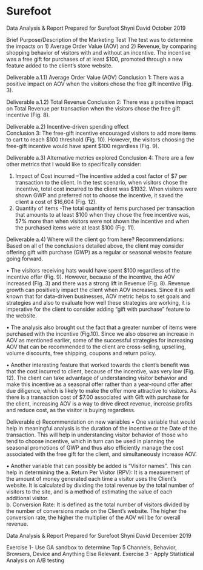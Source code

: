 # Surefoot
Data Analysis & Report
Prepared for Surefoot
Shyni David
October 2019


Brief Purpose/Description of the Marketing Test
The test was to determine the impacts on 1) Average Order Value (AOV) and 2) Revenue, by comparing shopping behavior of visitors with and without an incentive. The incentive was a free gift for purchases of at least $100, promoted through a new feature added to the client’s store website.
 
Deliverable a.1.1) Average Order Value (AOV) 
Conclusion 1: There was a positive impact on AOV when the visitors chose the free gift incentive (Fig. 3). 
 
Deliverable a.1.2) Total Revenue
Conclusion 2: There was a positive impact on Total Revenue per transaction when the visitors chose the free gift incentive (Fig. 8). 

Deliverable a.2) Incentive-driven spending effect  
Conclusion 3: The free-gift incentive encouraged visitors to add more items to cart to reach $100 threshold (Fig. 10). However, the visitors choosing the free-gift incentive would have spent $100 regardless (Fig. 9).

Deliverable a.3) Alternative metrics explored
Conclusion 4: There are a few other metrics that I would like to specifically consider: 
1.	Impact of Cost incurred –The incentive added a cost factor of $7 per transaction to the client. In the test scenario, when visitors chose the incentive, total cost incurred to the client was $1932. When visitors were shown GWP and preferred not to choose the incentive, it saved the client a cost of $16,604 (Fig. 12).
2.	Quantity of items -The total quantity of items purchased per transaction that amounts to at least $100 when they chose the free incentive was, 57% more than when visitors were not shown the incentive and when the purchased items were at least $100 (Fig. 11).


 
Deliverable a.4) Where will the client go from here?
Recommendations: 
Based on all of the conclusions detailed above, the client may consider offering gift with purchase (GWP) as a regular or seasonal website feature going forward.
  
•	The visitors receiving hats would have spent $100 regardless of the incentive offer (Fig. 9). However, because of the incentive, the AOV increased (Fig. 3) and there was a strong lift in Revenue (Fig. 8). Revenue growth can positively impact the client when AOV increases. Since it is well known that for data-driven businesses, AOV metric helps to set goals and strategies and also to evaluate how well these strategies are working, it is imperative for the client to consider adding “gift with purchase” feature to the website. 

•	The analysis also brought out the fact that a greater number of items were purchased with the incentive (Fig.10). Since we also observe an increase in AOV as mentioned earlier, some of the successful strategies for increasing AOV that can be recommended to the client are cross-selling, upselling, volume discounts, free shipping, coupons and return policy.

•	Another interesting feature that worked towards the client’s benefit was that the cost incurred to client, because of the incentive, was very low (Fig. 12). The client can take advantage of understanding visitor behavior and make this incentive as a seasonal offer rather than a year-round offer after due diligence, which is likely to make the offer more attractive to visitors. As there is a transaction cost of $7.00 associated with Gift with purchase for the client, increasing AOV is a way to drive direct revenue, increase profits and reduce cost, as the visitor is buying regardless.
 

  Deliverable c)  Recommendation on new variables 
•	One variable that would help in meaningful analysis is the duration of the incentive or the Date of the transaction. This will help in understanding visitor behavior of those who tend to choose incentive, which in turn can be used in planning the seasonal promotions of GWP and thus also efficiently manage the cost associated with the free gift for the client, and simultaneously increase AOV.

•	Another variable that can possibly be added is “Visitor names”. This can help in determining the
a.	Return Per Visitor (RPV): It is a measurement of the amount of money generated each time a visitor uses the Client’s website. It is calculated by dividing the total revenue by the total number of visitors to the site, and is a method of estimating the value of each additional visitor.  
b.	Conversion Rate: It is defined as the total number of visitors divided by the number of conversions made on the Client’s website. The higher the conversion rate, the higher the multiplier of the AOV will be for overall revenue. 


Data Analysis & Report Prepared for Surefoot Shyni David December 2019

Exercise 1- Use GA sandbox to determine Top 5 Channels, Behavior, Browsers, Device and Anything Else Relevant. 
Exercise 3 - Apply Statistical Analysis on  A/B testing 














 
